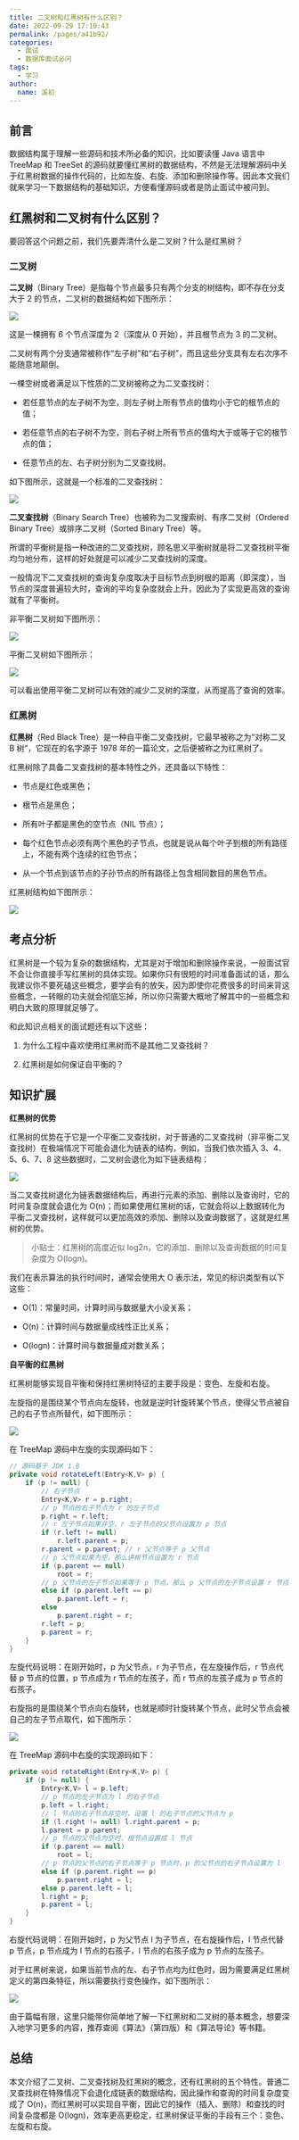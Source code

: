 ```yaml
---
title: 二叉树和红黑树有什么区别？
date: 2022-09-29 17:10:43
permalink: /pages/a41b92/
categories:
  - 面试
  - 数据库面试必问
tags:
  - 学习
author: 
  name: 溪初
---
```


## 前言
数据结构属于理解一些源码和技术所必备的知识，比如要读懂 Java 语言中 TreeMap 和 TreeSet 的源码就要懂红黑树的数据结构，不然是无法理解源码中关于红黑树数据的操作代码的，比如左旋、右旋、添加和删除操作等。因此本文我们就来学习一下数据结构的基础知识，方便看懂源码或者是防止面试中被问到。

## 红黑树和二叉树有什么区别？

要回答这个问题之前，我们先要弄清什么是二叉树？什么是红黑树？

### 二叉树
**二叉树**（Binary Tree）是指每个节点最多只有两个分支的树结构，即不存在分支大于 2 的节点，二叉树的数据结构如下图所示：

![](https://fire-repository.oss-cn-beijing.aliyuncs.com/interview/0929/tree/tree-1.png)

这是一棵拥有 6 个节点深度为 2（深度从 0 开始），并且根节点为 3 的二叉树。

二叉树有两个分支通常被称作“左子树”和“右子树”，而且这些分支具有左右次序不能随意地颠倒。

一棵空树或者满足以下性质的二叉树被称之为二叉查找树：

- 若任意节点的左子树不为空，则左子树上所有节点的值均小于它的根节点的值；

- 若任意节点的右子树不为空，则右子树上所有节点的值均大于或等于它的根节点的值；

- 任意节点的左、右子树分别为二叉查找树。

如下图所示，这就是一个标准的二叉查找树：

![](https://fire-repository.oss-cn-beijing.aliyuncs.com/interview/0929/tree/tree-2.png)

**二叉查找树**（Binary Search Tree）也被称为二叉搜索树、有序二叉树（Ordered Binary Tree）或排序二叉树（Sorted Binary Tree）等。

所谓的平衡树是指一种改进的二叉查找树，顾名思义平衡树就是将二叉查找树平衡均匀地分布，这样的好处就是可以减少二叉查找树的深度。

一般情况下二叉查找树的查询复杂度取决于目标节点到树根的距离（即深度），当节点的深度普遍较大时，查询的平均复杂度就会上升，因此为了实现更高效的查询就有了平衡树。

非平衡二叉树如下图所示：

![](https://fire-repository.oss-cn-beijing.aliyuncs.com/interview/0929/tree/tree-3.png)

平衡二叉树如下图所示：

![](https://fire-repository.oss-cn-beijing.aliyuncs.com/interview/0929/tree/tree-4.png)

可以看出使用平衡二叉树可以有效的减少二叉树的深度，从而提高了查询的效率。

### 红黑树

**红黑树**（Red Black Tree）是一种自平衡二叉查找树，它最早被称之为“对称二叉 B 树”，它现在的名字源于 1978 年的一篇论文，之后便被称之为红黑树了。

红黑树除了具备二叉查找树的基本特性之外，还具备以下特性：

- 节点是红色或黑色；

- 根节点是黑色；

- 所有叶子都是黑色的空节点（NIL 节点）；

- 每个红色节点必须有两个黑色的子节点，也就是说从每个叶子到根的所有路径上，不能有两个连续的红色节点；

- 从一个节点到该节点的子孙节点的所有路径上包含相同数目的黑色节点。

红黑树结构如下图所示：

![](https://fire-repository.oss-cn-beijing.aliyuncs.com/interview/0929/tree/tree-5.png)

## 考点分析

红黑树是一个较为复杂的数据结构，尤其是对于增加和删除操作来说，一般面试官不会让你直接手写红黑树的具体实现。如果你只有很短的时间准备面试的话，那么我建议你不要死磕这些概念，要学会有的放矢，因为即使你花费很多的时间来背这些概念，一转眼的功夫就会彻底忘掉，所以你只需要大概地了解其中的一些概念和明白大致的原理就足够了。

和此知识点相关的面试题还有以下这些：

1. 为什么工程中喜欢使用红黑树而不是其他二叉查找树？

2. 红黑树是如何保证自平衡的？

## 知识扩展

**红黑树的优势**

红黑树的优势在于它是一个平衡二叉查找树，对于普通的二叉查找树（非平衡二叉查找树）在极端情况下可能会退化为链表的结构，例如，当我们依次插入 3、4、5、6、7、8 这些数据时，二叉树会退化为如下链表结构：

![](https://fire-repository.oss-cn-beijing.aliyuncs.com/interview/0929/tree/tree-6.png)

当二叉查找树退化为链表数据结构后，再进行元素的添加、删除以及查询时，它的时间复杂度就会退化为 O(n)；而如果使用红黑树的话，它就会将以上数据转化为平衡二叉查找树，这样就可以更加高效的添加、删除以及查询数据了，这就是红黑树的优势。

>小贴士：红黑树的高度近似 log2n，它的添加、删除以及查询数据的时间复杂度为 O(logn)。

我们在表示算法的执行时间时，通常会使用大 O 表示法，常见的标识类型有以下这些：

- O(1)：常量时间，计算时间与数据量大小没关系；

- O(n)：计算时间与数据量成线性正比关系；

- O(logn)：计算时间与数据量成对数关系；

**自平衡的红黑树**

红黑树能够实现自平衡和保持红黑树特征的主要手段是：变色、左旋和右旋。

左旋指的是围绕某个节点向左旋转，也就是逆时针旋转某个节点，使得父节点被自己的右子节点所替代，如下图所示：

![](https://fire-repository.oss-cn-beijing.aliyuncs.com/interview/0929/tree/tree-7.png)

在 TreeMap 源码中左旋的实现源码如下：
```java
// 源码基于 JDK 1.8
private void rotateLeft(Entry<K,V> p) {
    if (p != null) {
        // 右子节点
        Entry<K,V> r = p.right; 
        // p 节点的右子节点为 r 的左子节点
        p.right = r.left;
        // r 左子节点如果非空，r 左子节点的父节点设置为 p 节点
        if (r.left != null) 
            r.left.parent = p; 
        r.parent = p.parent; // r 父节点等于 p 父节点
        // p 父节点如果为空，那么讲根节点设置为 r 节点
        if (p.parent == null)
            root = r;
        // p 父节点的左子节点如果等于 p 节点，那么 p 父节点的左子节点设置 r 节点
        else if (p.parent.left == p)
            p.parent.left = r;
        else
            p.parent.right = r;
        r.left = p; 
        p.parent = r;
    }
}
```

左旋代码说明：在刚开始时，p 为父节点，r 为子节点，在左旋操作后，r 节点代替 p 节点的位置，p 节点成为 r 节点的左孩子，而 r 节点的左孩子成为 p 节点的右孩子。

右旋指的是围绕某个节点向右旋转，也就是顺时针旋转某个节点，此时父节点会被自己的左子节点取代，如下图所示：

![](https://fire-repository.oss-cn-beijing.aliyuncs.com/interview/0929/tree/tree-8.png)

在 TreeMap 源码中右旋的实现源码如下：
```java
private void rotateRight(Entry<K,V> p) {
    if (p != null) {
        Entry<K,V> l = p.left;
        // p 节点的左子节点为 l 的右子节点
        p.left = l.right;
        // l 节点的右子节点非空时，设置 l 的右子节点的父节点为 p
        if (l.right != null) l.right.parent = p;
        l.parent = p.parent;
        // p 节点的父节点为空时，根节点设置成 l 节点
        if (p.parent == null)
            root = l;
        // p 节点的父节点的右子节点等于 p 节点时，p 的父节点的右子节点设置为 l
        else if (p.parent.right == p)
            p.parent.right = l;
        else p.parent.left = l;
        l.right = p;
        p.parent = l;
    }
}
```

右旋代码说明：在刚开始时，p 为父节点 l 为子节点，在右旋操作后，l 节点代替 p 节点，p 节点成为 l 节点的右孩子，l 节点的右孩子成为 p 节点的左孩子。

对于红黑树来说，如果当前节点的左、右子节点均为红色时，因为需要满足红黑树定义的第四条特征，所以需要执行变色操作，如下图所示：

![](https://fire-repository.oss-cn-beijing.aliyuncs.com/interview/0929/tree/tree-9.png)

由于篇幅有限，这里只能带你简单地了解一下红黑树和二叉树的基本概念，想要深入地学习更多的内容，推荐查阅《算法》（第四版）和《算法导论》等书籍。

## 总结

本文介绍了二叉树、二叉查找树及红黑树的概念，还有红黑树的五个特性。普通二叉查找树在特殊情况下会退化成链表的数据结构，因此操作和查询的时间复杂度变成了 O(n)，而红黑树可以实现自平衡，因此它的操作（插入、删除）和查找的时间复杂度都是 O(logn)，效率更高更稳定，红黑树保证平衡的手段有三个：变色、左旋和右旋。